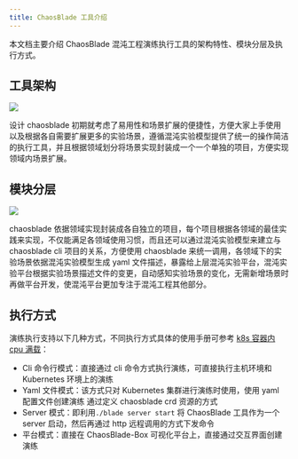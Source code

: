 ```yaml
---
title: ChaosBlade 工具介绍
---
```


本文档主要介绍 ChaosBlade 混沌工程演练执行工具的架构特性、模块分层及执行方式。

## 工具架构

![](/img/zh/zh-architecture.jpg)

设计 chaosblade 初期就考虑了易用性和场景扩展的便捷性，方便大家上手使用以及根据各自需要扩展更多的实验场景，遵循混沌实验模型提供了统一的操作简洁的执行工具，并且根据领域划分将场景实现封装成一个一个单独的项目，方便实现领域内场景扩展。

## 模块分层

![](/img/zh/zh-blade-models.png)

chaosblade 依据领域实现封装成各自独立的项目，每个项目根据各领域的最佳实践来实现，不仅能满足各领域使用习惯，而且还可以通过混沌实验模型来建立与 chaosblade cli 项目的关系，方便使用 chaosblade 来统一调用，各领域下的实验场景依据混沌实验模型生成 yaml 文件描述，暴露给上层混沌实验平台，混沌实验平台根据实验场景描述文件的变更，自动感知实验场景的变化，无需新增场景时再做平台开发，使混沌平台更加专注于混沌工程其他部分。

## 执行方式

演练执行支持以下几种方式，不同执行方式具体的使用手册可参考 [k8s 容器内 cpu 满载](../experiment-types/k8s/container/blade_create_k8s_container-cpu.md)：

- Cli 命令行模式：直接通过 cli 命令方式执行演练，可直接执行主机环境和 Kubernetes 环境上的演练
- Yaml 文件模式：该方式只对 Kubernetes 集群进行演练时使用，使用 yaml 配置文件创建演练 通过定义 chaosblade crd 资源的方式
- Server 模式：即利用`./blade server start` 将 ChaosBlade 工具作为一个 server 启动，然后再通过 http 远程调用的方式下发命令
- 平台模式：直接在 ChaosBlade-Box 可视化平台上，直接通过交互界面创建演练
